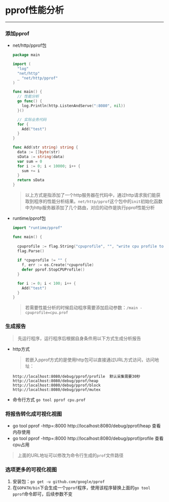 # pprof性能分析
---
### 添加pprof
- net/http/pprof包
  ```go
  package main

  import (
    "log"
    "net/http"
    _ "net/http/pprof"
  )

  func main() {
    // 性能分析
    go func() {
      log.Println(http.ListenAndServe(":8080", nil))
    }()

    // 实际业务代码
    for {
      Add("test")
    }
  }

  func Add(str string) string {
    data := []byte(str)
    sData := string(data)
    var sum = 0
    for i := 0; i < 10000; i++ {
      sum += i
    }
    return sData
  }
  ```
  > 以上方式是指添加了一个http服务器在代码中，通过http请求我们能获取到程序的性能分析结果。`net/http/pprof`这个包中的`init`初始化函数中为http服务器添加了几个路由，对应的动作是执行pprof性能分析
- runtime/pprof包
  ```go
  import "runtime/pprof"

  func main() {
    
    cpuprofile := flag.String("cpuprofile", "", "write cpu profile to file")
    flag.Parse()
    
    if *cpuprofile != "" {
      f, err := os.Create(*cpuprofile)
      defer pprof.StopCPUProfile()
    }

    for i := 0; i < 100; i++ {
      Add("test")
    }
  }
  ```
  > 若需要性能分析的时候启动程序需要添加启动参数：`/main -cpuprofile=cpu.prof`
### 生成报告
> 先运行程序，运行程序后根据自身条件用以下方式生成分析报告
- http方式
  > 若嵌入pprof方式的是使用http包可以直接通过URL方式访问，访问地址：
  
  `http://localhost:8080/debug/pprof/profile  默认采集需要30秒`
  `http://localhost:8080/debug/pprof/heap`
  `http://localhost:8080/debug/pprof/block`
  `http://localhost:8080/debug/pprof/mutex`
- 命令行方式
  `go tool pprof cpu.prof`
### 将报告转化成可视化视图
  - go tool pprof -http=:8000 http://localhost:8080/debug/pprof/heap    查看内存使用
  - go tool pprof -http=:8000 http://localhost:8080/debug/pprof/profile 查看cpu占用
  > 上面的URL地址可以修改为命令行生成的`prof`文件路径
### 选项更多的可视化视图
  1. 安装包：`go get -u github.com/google/pprof`
  2. 在`GOPATH/bin`下会生成一个`pprof`程序，使用该程序替换上面的`go tool pprof`命令即可，后续参数不变
